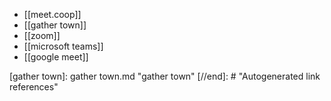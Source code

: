 - [[meet.coop]]
- [[gather town]]
- [[zoom]]
- [[microsoft teams]]
- [[google meet]]

[//begin]: # "Autogenerated link references for markdown compatibility"
[gather town]: gather town.md "gather town"
[//end]: # "Autogenerated link references"

